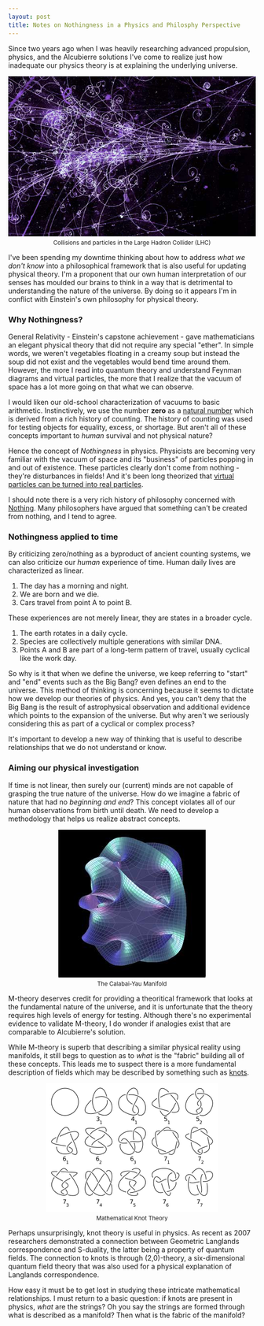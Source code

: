 ```yaml
---
layout: post
title: Notes on Nothingness in a Physics and Philosphy Perspective
---
```


Since two years ago when I was heavily researching advanced propulsion, physics, and the Alcubierre solutions I've come to realize just how inadequate our physics theory is at explaining the underlying universe.

<center>
  <img src="/uploads/lhc_collisions.jpg" alt="LHC Collisions" class="img-responsive thumbnail" />
  <br><small>Collisions and particles in the Large Hadron Collider (LHC)</small>
</center>

I've been spending my downtime thinking about how to address *what we don't know* into a philosophical framework that is also useful for updating physical theory. I'm a proponent that our own human interpretation of our senses has moulded our brains to think in a way that is detrimental to understanding the nature of the universe. By doing so it appears I'm in conflict with Einstein's own philosophy for physical theory.

### Why Nothingness?

General Relativity - Einstein's capstone achievement - gave mathematicians an elegant physical theory that did not require any special "ether". In simple words, we weren't vegetables floating in a creamy soup but instead the soup did not exist and the vegetables would bend time around them. However, the more I read into quantum theory and understand Feynman diagrams and virtual particles, the more that I realize that the vacuum of space has a lot more going on that what we can observe.

I would liken our old-school characterization of vacuums to basic arithmetic. Instinctively, we use the number **zero** as a [natural number](https://en.wikipedia.org/wiki/Natural_number) which is derived from a rich history of counting. The history of counting was used for testing objects for equality, excess, or shortage. But aren't all of these concepts important to *human* survival and not physical nature?

Hence the concept of *Nothingness* in physics. Physicists are becoming very familiar with the vacuum of space and its "business" of particles popping in and out of existence. These particles clearly don't come from nothing - they're disturbances in fields! And it's been long theorized that [virtual particles can be turned into real particles](https://www.newscientist.com/article/dn19327-lasers-could-make-virtual-particles-real/).

I should note there is a very rich history of philosophy concerned with [Nothing](https://en.wikipedia.org/wiki/Nothing). Many philosophers have argued that something can't be created from nothing, and I tend to agree.

### Nothingness applied to time

By criticizing zero/nothing as a byproduct of ancient counting systems, we can also criticize our *human* experience of time. Human daily lives are characterized as linear.

1. The day has a morning and night.
2. We are born and we die.
3. Cars travel from point A to point B.

These experiences are not merely linear, they are states in a broader cycle.

1. The earth rotates in a daily cycle.
2. Species are collectively multiple generations with similar DNA.
3. Points A and B are part of a long-term pattern of travel, usually cyclical like the work day.

So why is it that when we define the universe, we keep referring to "start" and "end" events such as the Big Bang? [](https://www.ias.edu/scholars/dijkgraaf) even defines an end to the universe. This method of thinking is concerning because it seems to dictate how we develop our theories of physics. And yes, you can't deny that the Big Bang is the result of astrophysical observation and additional evidence which points to the expansion of the universe. But why aren't we seriously considering this as part of a cyclical or complex process?

It's important to develop a new way of thinking that is useful to describe relationships that we do not understand or know.

### Aiming our physical investigation

If time is not linear, then surely our (current) minds are not capable of grasping the true nature of the universe. How do we imagine a fabric of nature that had no *beginning and end*? This concept violates all of our human observations from birth until death. We need to develop a methodology that helps us realize abstract concepts.

<center>
  <img src="/uploads/calabaiyaumanifold.jpg" alt="Calabai-Yau Manifold" class="img-responsive thumbnail" />
  <br><small>The Calabai-Yau Manifold</small>
</center>

M-theory deserves credit for providing a theoritical framework that looks at the fundamental nature of the universe, and it is unfortunate that the theory requires high levels of energy for testing. Although there's no experimental evidence to validate M-theory, I do wonder if analogies exist that are comparable to Alcubierre's solution.

While M-theory is superb that describing a similar physical reality using manifolds, it still begs to question as to *what* is the "fabric" building all of these concepts. This leads me to suspect there is a more fundamental description of fields which may be described by something such as [knots](https://en.wikipedia.org/wiki/Knot_theory).

<center>
  <img src="/uploads/mathematical_knots.png" alt="Mathematical Knot Theory" class="img-responsive thumbnail" />
  <br><small>Mathematical Knot Theory</small>
</center>

Perhaps unsurprisingly, knot theory is useful in physics. As recent as 2007 researchers demonstrated a connection between Geometric Langlands correspondence and S-duality, the latter being a property of quantum fields. The connection to knots is through (2,0)-theory, a six-dimensional quantum field theory that was also used for a physical explanation of Langlands correspondence.

How easy it must be to get lost in studying these intricate mathematical relationships. I must return to a basic question: if knots are present in physics, *what* are the strings? Oh you say the strings are formed through what is described as a manifold? Then what is the fabric of the manifold?